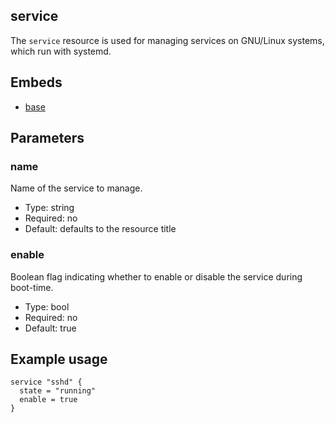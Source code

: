 ## service

The `service` resource is used for managing services on GNU/Linux
systems, which run with systemd.

## Embeds

* [base](base.md)

## Parameters

### name

Name of the service to manage.

* Type: string
* Required: no
* Default: defaults to the resource title

### enable

Boolean flag indicating whether to enable or disable the service
during boot-time.

* Type: bool
* Required: no
* Default: true

## Example usage

```hcl
service "sshd" {
  state = "running"
  enable = true
}
```
